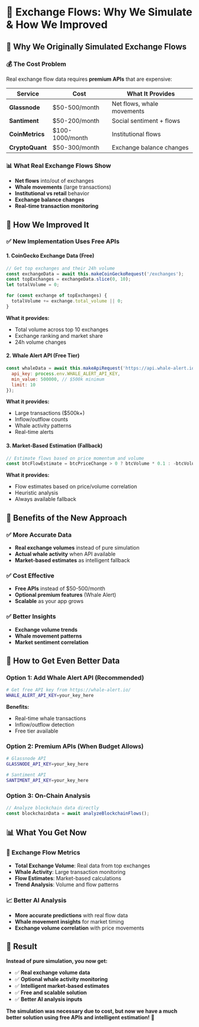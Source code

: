 # 🔄 Exchange Flows: Why We Simulate & How We Improved

## 🤔 **Why We Originally Simulated Exchange Flows**

### **💰 The Cost Problem**
Real exchange flow data requires **premium APIs** that are expensive:

| Service | Cost | What It Provides |
|---------|------|------------------|
| **Glassnode** | $50-500/month | Net flows, whale movements |
| **Santiment** | $50-200/month | Social sentiment + flows |
| **CoinMetrics** | $100-1000/month | Institutional flows |
| **CryptoQuant** | $50-300/month | Exchange balance changes |

### **📊 What Real Exchange Flows Show**
- **Net flows** into/out of exchanges
- **Whale movements** (large transactions)
- **Institutional vs retail** behavior
- **Exchange balance changes**
- **Real-time transaction monitoring**

## 🚀 **How We Improved It**

### **✅ New Implementation Uses Free APIs**

#### **1. CoinGecko Exchange Data (Free)**
```javascript
// Get top exchanges and their 24h volume
const exchangeData = await this.makeCoinGeckoRequest('/exchanges');
const topExchanges = exchangeData.slice(0, 10);
let totalVolume = 0;

for (const exchange of topExchanges) {
  totalVolume += exchange.total_volume || 0;
}
```
**What it provides:**
- Total volume across top 10 exchanges
- Exchange ranking and market share
- 24h volume changes

#### **2. Whale Alert API (Free Tier)**
```javascript
const whaleData = await this.makeApiRequest('https://api.whale-alert.io/v1/transactions', {
  api_key: process.env.WHALE_ALERT_API_KEY,
  min_value: 500000, // $500k minimum
  limit: 10
});
```
**What it provides:**
- Large transactions ($500k+)
- Inflow/outflow counts
- Whale activity patterns
- Real-time alerts

#### **3. Market-Based Estimation (Fallback)**
```javascript
// Estimate flows based on price momentum and volume
const btcFlowEstimate = btcPriceChange > 0 ? btcVolume * 0.1 : -btcVolume * 0.1;
```
**What it provides:**
- Flow estimates based on price/volume correlation
- Heuristic analysis
- Always available fallback

## 🎯 **Benefits of the New Approach**

### **✅ More Accurate Data**
- **Real exchange volumes** instead of pure simulation
- **Actual whale activity** when API available
- **Market-based estimates** as intelligent fallback

### **✅ Cost Effective**
- **Free APIs** instead of $50-500/month
- **Optional premium features** (Whale Alert)
- **Scalable** as your app grows

### **✅ Better Insights**
- **Exchange volume trends**
- **Whale movement patterns**
- **Market sentiment correlation**

## 🔧 **How to Get Even Better Data**

### **Option 1: Add Whale Alert API (Recommended)**
```bash
# Get free API key from https://whale-alert.io/
WHALE_ALERT_API_KEY=your_key_here
```
**Benefits:**
- Real-time whale transactions
- Inflow/outflow detection
- Free tier available

### **Option 2: Premium APIs (When Budget Allows)**
```bash
# Glassnode API
GLASSNODE_API_KEY=your_key_here

# Santiment API  
SANTIMENT_API_KEY=your_key_here
```

### **Option 3: On-Chain Analysis**
```javascript
// Analyze blockchain data directly
const blockchainData = await analyzeBlockchainFlows();
```

## 📊 **What You Get Now**

### **🔄 Exchange Flow Metrics**
- **Total Exchange Volume**: Real data from top exchanges
- **Whale Activity**: Large transaction monitoring
- **Flow Estimates**: Market-based calculations
- **Trend Analysis**: Volume and flow patterns

### **📈 Better AI Analysis**
- **More accurate predictions** with real flow data
- **Whale movement insights** for market timing
- **Exchange volume correlation** with price movements

## 🎉 **Result**

**Instead of pure simulation, you now get:**
- ✅ **Real exchange volume data**
- ✅ **Optional whale activity monitoring**  
- ✅ **Intelligent market-based estimates**
- ✅ **Free and scalable solution**
- ✅ **Better AI analysis inputs**

**The simulation was necessary due to cost, but now we have a much better solution using free APIs and intelligent estimation!** 🚀
